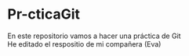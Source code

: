 # Pr-cticaGit
En este repositorio vamos a hacer una práctica de Git  
He editado el respositio de mi compañera (Eva)
